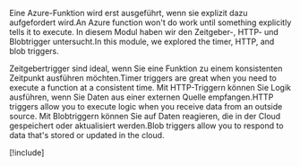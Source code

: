 <span data-ttu-id="ef618-101">Eine Azure-Funktion wird erst ausgeführt, wenn sie explizit dazu aufgefordert wird.</span><span class="sxs-lookup"><span data-stu-id="ef618-101">An Azure function won't do work until something explicitly tells it to execute.</span></span> <span data-ttu-id="ef618-102">In diesem Modul haben wir den Zeitgeber-, HTTP- und Blobtrigger untersucht.</span><span class="sxs-lookup"><span data-stu-id="ef618-102">In this module, we explored the timer, HTTP, and blob triggers.</span></span>

<span data-ttu-id="ef618-103">Zeitgebertrigger sind ideal, wenn Sie eine Funktion zu einem konsistenten Zeitpunkt ausführen möchten.</span><span class="sxs-lookup"><span data-stu-id="ef618-103">Timer triggers are great when you need to execute a function at a consistent time.</span></span> <span data-ttu-id="ef618-104">Mit HTTP-Triggern können Sie Logik ausführen, wenn Sie Daten aus einer externen Quelle empfangen.</span><span class="sxs-lookup"><span data-stu-id="ef618-104">HTTP triggers allow you to execute logic when you receive data from an outside source.</span></span> <span data-ttu-id="ef618-105">Mit Blobtriggern können Sie auf Daten reagieren, die in der Cloud gespeichert oder aktualisiert werden.</span><span class="sxs-lookup"><span data-stu-id="ef618-105">Blob triggers allow you to respond to data that's stored or updated in the cloud.</span></span>

[!include[](../../../includes/azure-sandbox-cleanup.md)]